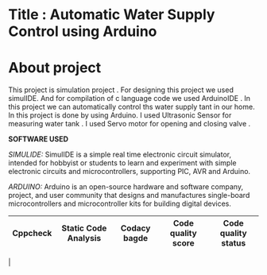 # Title : Automatic Water Supply Control using Arduino

# About project
This project is simulation project . For designing this project we used simulIDE. And for compilation of c language code we used ArduinoIDE . In this project we can automatically control ths water supply tant in our home. In this project is done by using Arduino. I used Ultrasonic Sensor for measuring water tank . I used Servo motor for opening and closing valve . 


 **SOFTWARE USED**
 
  *SIMULIDE:*
         SimulIDE is a simple real time electronic circuit simulator, intended for hobbyist or students to learn and experiment with simple electronic circuits and                         microcontrollers, supporting PIC, AVR and Arduino.
  
  *ARDUINO:*
         Arduino  is an open-source hardware and software company, project, and user community that designs and manufactures single-board microcontrollers and microcontroller                kits for building digital devices.


| **Cppcheck** | **Static Code Analysis**                                              | **Codacy bagde** | **Code quality score** |**Code quality status** |
|--------------|-----------------------------------------------------------------------|------------------|------------------------|------------------------|
| 





